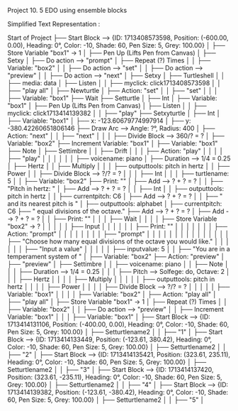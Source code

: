 Project 10. 5 EDO using ensemble blocks 
 
Simplified Text Representation :  
 
Start of Project 
├── Start Block --> {ID: 1713408573598, Position: (-600.00, 0.00), Heading: 
0°, Color: -10, Shade: 60, Pen Size: 5, Grey: 100.00} 
│   ├── Store Variable "box1" → 1 
│   ├── Pen Up (Lifts Pen from Canvas) 
│   ├── Setxy 
│   ├── Do action --> "prompt" 
│   ├── Repeat (?) Times 
│   │   ├── Variable: "box2" 
│   │   ├── Do action --> "set" 
│   │   ├── Do action --> "preview" 
│   │   ├── Do action --> "next" 
│   ├── Setxy 
│   ├── Turtleshell 
│   │   ├── media: data 
│   ├── Listen 
│   │   ├── myclick: click1713408573598 
│   │   ├── "play all" 
│ 
├── Newturtle 
│   ├── Action: "set" 
│   │   ├── "set" 
│   │ 
│   ├── Variable: "box1" 
├── Wait 
├── Setturtle 
│   ├── Int 
│   ├── Variable: "box1" 
│   ├── Pen Up (Lifts Pen from Canvas) 
│   ├── Listen 
│   │   ├── myclick: click1713414139382 
│   │   ├── "play" 
├── Setxyturtle 
│   ├── Int 
│   ├── Variable: "box1" 
│   ├── x: -123.60679774997914 
│   ├── y: -380.42260651806146 
├── Draw Arc --> Angle: ?°, Radius: 400 
│   ├── Action: "next" 
│   │   ├── "next" 
│   │ 
│   ├── Divide Block --> 360/? = ? 
│   ├── Variable: "box2" 
├── Increment Variable: "box1" 
│   ├── Variable: "box1" 
├── Note 
│   ├── Settimbre 
│   │   ├── Drift 
│   │   │   ├── Action: "play" 
│   │   │   │   ├── "play" 
│   │   │   │ 
│   │   ├── voicename: piano 
│   ├── Duration --> 1/4 = 0.25 
│   ├── Hertz 
│   │   ├── Multiply 
│   │   │   ├── outputtools: pitch in hertz 
│   │   ├── Power 
│   │   ├── Divide Block --> ?/? = ? 
│   │   │   ├── Int 
│   │   │   ├── turtlename: 5 
│   │   ├── Variable: "box2" 
├── Print: "" 
│   ├── Add --> ? + ? = ? 
│   │   ├── "Pitch in hertz: " 
│   ├── Add --> ? + ? = ? 
│   │   ├── Int 
│   │   ├── outputtools: pitch in hertz 
│   │   ├── currentpitch: C6 
│   ├── Add --> ? + ? = ? 
│   │   ├── " and its nearest pitch is " 
│   ├── outputtools: alphabet 
│   ├── currentpitch: C6 
├── " equal divisions of the octave." 
├── Add --> ? + ? = ? 
│   ├── Add --> ? + ? = ? 
│   │   ├── Print: "" 
│   │   │   ├── Wait 
│   │   │   │   ├── Store Variable "box2" → ? 
│   │   │   │   │   ├── Input 
│   │   │   │   │   │   ├── Print: "" 
│   │   │   │   │   │   │   ├── Action: "prompt" 
│   │   │   │   │   │   │   │   ├── "prompt" 
│   │   │   │   │   │   │   │ 
│   │   │   │   │   │   │   ├── "Choose how many equal divisions of the 
octave you would like." 
│   │   │   │   │   │   ├── "Input a value" 
│   │   │   │   │   ├── inputvalue: 5 
│   │   ├── "You are in a temperament system of " 
│   ├── Variable: "box2" 
├── Action: "preview" 
│   ├── "preview" 
│   ├── Settimbre 
│   │   ├── voicename: piano 
│   │   ├── Note 
│   │   │   ├── Duration --> 1/4 = 0.25 
│   │   │   ├── Pitch --> Solfege: do, Octave: 2 
│   │   │   ├── Hertz 
│   │   │   │   ├── Multiply 
│   │   │   │   │   ├── outputtools: pitch in hertz 
│   │   │   │   ├── Power 
│   │   │   │   ├── Divide Block --> ?/? = ? 
│   │   │   │   │   ├── Variable: "box1" 
│   │   │   │   ├── Variable: "box2" 
│ 
├── Action: "play all" 
│   ├── "play all" 
│   ├── Store Variable "box1" → 1 
│   ├── Repeat (?) Times 
│   │   ├── Variable: "box2" 
│   │   ├── Do action --> "preview" 
│   │   ├── Increment Variable: "box1" 
│   │   │   ├── Variable: "box1" 
│ 
├── Start Block --> {ID: 1713414131106, Position: (-400.00, 0.00), Heading: 
0°, Color: -10, Shade: 60, Pen Size: 5, Grey: 100.00} 
│   ├── Setturtlename2 
│   │   ├── "1" 
│ 
├── Start Block --> {ID: 1713414133449, Position: (-123.61, 380.42), 
Heading: 0°, Color: -10, Shade: 60, Pen Size: 5, Grey: 100.00} 
│   ├── Setturtlename2 
│   │   ├── "2" 
│ 
├── Start Block --> {ID: 1713414135421, Position: (323.61, 235.11), 
Heading: 0°, Color: -10, Shade: 60, Pen Size: 5, Grey: 100.00} 
│   ├── Setturtlename2 
│   │   ├── "3" 
│ 
├── Start Block --> {ID: 1713414137420, Position: (323.61, -235.11), 
Heading: 0°, Color: -10, Shade: 60, Pen Size: 5, Grey: 100.00} 
│   ├── Setturtlename2 
│   │   ├── "4" 
│ 
├── Start Block --> {ID: 1713414139382, Position: (-123.61, -380.42), 
Heading: 0°, Color: -10, Shade: 60, Pen Size: 5, Grey: 100.00} 
│   ├── Setturtlename2 
│   │   ├── "5" 
│ 
 
